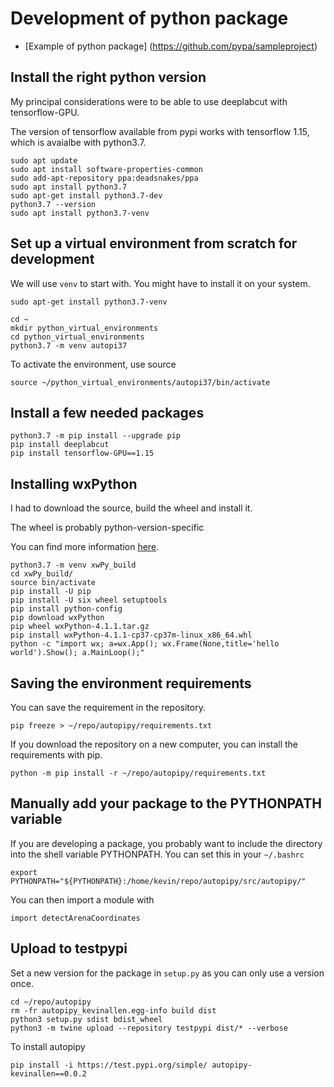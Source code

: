 # Development of python package

* [Example of python package] (https://github.com/pypa/sampleproject)


## Install the right python version

My principal considerations were to be able to use deeplabcut with tensorflow-GPU.

The version of tensorflow available from pypi works with tensorflow 1.15, which is avaialbe with python3.7.

```
sudo apt update
sudo apt install software-properties-common
sudo add-apt-repository ppa:deadsnakes/ppa
sudo apt install python3.7
sudo apt-get install python3.7-dev
python3.7 --version
sudo apt install python3.7-venv
```

## Set up a virtual environment from scratch for development

We will use `venv` to start with. You might have to install it on your system.

```
sudo apt-get install python3.7-venv
```

```
cd ~
mkdir python_virtual_environments
cd python_virtual_environments
python3.7 -m venv autopi37
```

To activate the environment, use source

```
source ~/python_virtual_environments/autopi37/bin/activate
```

## Install a few needed packages

```
python3.7 -m pip install --upgrade pip
pip install deeplabcut
pip install tensorflow-GPU==1.15
```

## Installing wxPython

I had to download the source, build the wheel and install it. 

The wheel is probably python-version-specific

You can find more information [here](https://wxpython.org/blog/2017-08-17-builds-for-linux-with-pip/index.html).

```
python3.7 -m venv xwPy_build
cd xwPy_build/
source bin/activate
pip install -U pip
pip install -U six wheel setuptools
pip install python-config
pip download wxPython
pip wheel wxPython-4.1.1.tar.gz
pip install wxPython-4.1.1-cp37-cp37m-linux_x86_64.whl
python -c "import wx; a=wx.App(); wx.Frame(None,title='hello world').Show(); a.MainLoop();"
```


## Saving the environment requirements

You can save the requirement in the repository.

```
pip freeze > ~/repo/autopipy/requirements.txt
```

If you download the repository on a new computer, you can install the requirements with pip.

```
python -m pip install -r ~/repo/autopipy/requirements.txt
```

## Manually add your package to the PYTHONPATH variable

If you are developing a package, you probably want to include the directory into the shell variable PYTHONPATH.
You can set this in your `~/.bashrc`

```
export PYTHONPATH="${PYTHONPATH}:/home/kevin/repo/autopipy/src/autopipy/"
```

You can then import a module with

```
import detectArenaCoordinates
```


## Upload to testpypi

Set a new version for the package in `setup.py` as you can only use a version once.

```
cd ~/repo/autopipy
rm -fr autopipy_kevinallen.egg-info build dist
python3 setup.py sdist bdist_wheel
python3 -m twine upload --repository testpypi dist/* --verbose
```

To install autopipy

```
pip install -i https://test.pypi.org/simple/ autopipy-kevinallen==0.0.2
```
